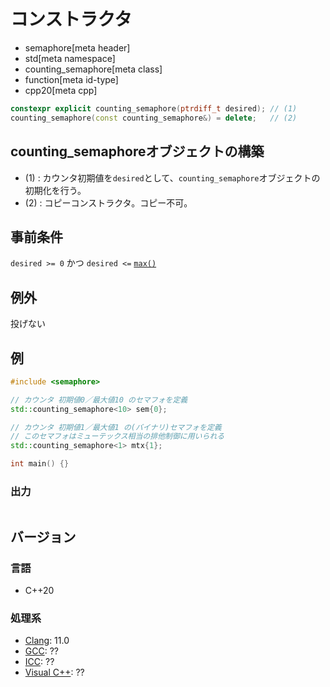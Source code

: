 # コンストラクタ
* semaphore[meta header]
* std[meta namespace]
* counting_semaphore[meta class]
* function[meta id-type]
* cpp20[meta cpp]

```cpp
constexpr explicit counting_semaphore(ptrdiff_t desired); // (1)
counting_semaphore(const counting_semaphore&) = delete;   // (2)
```

## counting_semaphoreオブジェクトの構築
- (1) : カウンタ初期値を`desired`として、`counting_semaphore`オブジェクトの初期化を行う。
- (2) : コピーコンストラクタ。コピー不可。


## 事前条件
`desired >= 0` かつ `desired <=` [`max()`](max.md)


## 例外
投げない


## 例
```cpp example
#include <semaphore>

// カウンタ 初期値0／最大値10 のセマフォを定義
std::counting_semaphore<10> sem{0};

// カウンタ 初期値1／最大値1 の(バイナリ)セマフォを定義
// このセマフォはミューテックス相当の排他制御に用いられる
std::counting_semaphore<1> mtx{1};

int main() {}
```

### 出力
```
```


## バージョン
### 言語
- C++20

### 処理系
- [Clang](/implementation.md#clang): 11.0
- [GCC](/implementation.md#gcc): ??
- [ICC](/implementation.md#icc): ??
- [Visual C++](/implementation.md#visual_cpp): ??
